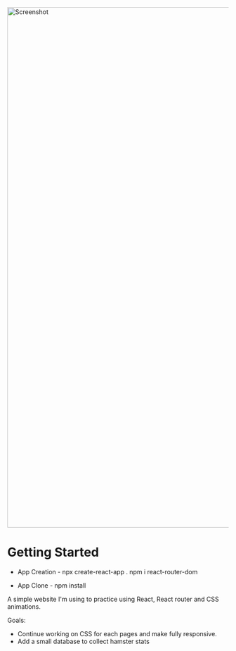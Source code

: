 
<img width="1183" alt="Screenshot" src="https://user-images.githubusercontent.com/79761202/197367630-8bf22818-178a-4a33-a92f-862dacbf5384.png">

# Getting Started 

 - App Creation -
npx create-react-app .
npm i react-router-dom

- App Clone - 
npm install

A simple website I'm using to practice using React, React router and CSS animations.

Goals:
- Continue working on CSS for each pages and make fully responsive.
- Add a small database to collect hamster stats
